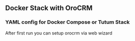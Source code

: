 ## Docker Stack with OroCRM
### YAML config for Docker Compose or Tutum Stack  

After first run you can setup orocrm via web wizard

